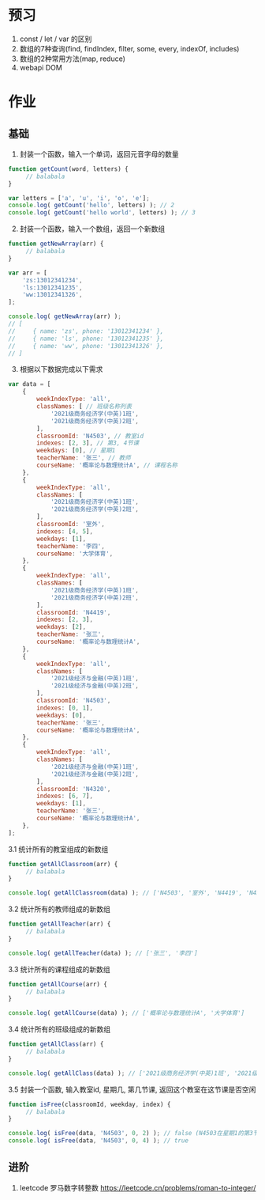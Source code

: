 # 预习
1. const / let / var 的区别
2. 数组的7种查询(find, findIndex, filter, some, every, indexOf, includes)
3. 数组的2种常用方法(map, reduce)
4. webapi DOM

# 作业
## 基础
1. 封装一个函数，输入一个单词，返回元音字母的数量 
```js
function getCount(word, letters) {
     // balabala
}

var letters = ['a', 'u', 'i', 'o', 'e'];
console.log( getCount('hello', letters) ); // 2
console.log( getCount('hello world', letters) ); // 3
```

2. 封装一个函数，输入一个数组，返回一个新数组
```js
function getNewArray(arr) {
     // balabala
}

var arr = [
    'zs:13012341234',
    'ls:13012341235',
    'ww:13012341326',
];

console.log( getNewArray(arr) );
// [
//     { name: 'zs', phone: '13012341234' },
//     { name: 'ls', phone: '13012341235' },
//     { name: 'ww', phone: '13012341326' },
// ]
```

3. 根据以下数据完成以下需求
```js
var data = [
    {
        weekIndexType: 'all',
        classNames: [ // 班级名称列表
            '2021级商务经济学(中英)1班',
            '2021级商务经济学(中英)2班',
        ],
        classroomId: 'N4503', // 教室id
        indexes: [2, 3], // 第3, 4节课
        weekdays: [0], // 星期1
        teacherName: '张三', // 教师
        courseName: '概率论与数理统计A', // 课程名称
    },
    {
        weekIndexType: 'all',
        classNames: [
            '2021级商务经济学(中英)1班',
            '2021级商务经济学(中英)2班',
        ],
        classroomId: '室外',
        indexes: [4, 5],
        weekdays: [1],
        teacherName: '李四',
        courseName: '大学体育',
    },
    {
        weekIndexType: 'all',
        classNames: [
            '2021级商务经济学(中英)1班',
            '2021级商务经济学(中英)2班',
        ],
        classroomId: 'N4419',
        indexes: [2, 3],
        weekdays: [2],
        teacherName: '张三',
        courseName: '概率论与数理统计A',
    },
    {
        weekIndexType: 'all',
        classNames: [
            '2021级经济与金融(中英)1班',
            '2021级经济与金融(中英)2班',
        ],
        classroomId: 'N4503',
        indexes: [0, 1],
        weekdays: [0],
        teacherName: '张三',
        courseName: '概率论与数理统计A',
    },
    {
        weekIndexType: 'all',
        classNames: [
            '2021级经济与金融(中英)1班',
            '2021级经济与金融(中英)2班',
        ],
        classroomId: 'N4320',
        indexes: [6, 7],
        weekdays: [1],
        teacherName: '张三',
        courseName: '概率论与数理统计A',
    },
];
```

3.1 统计所有的教室组成的新数组

```js
function getAllClassroom(arr) {
     // balabala
}

console.log( getAllClassroom(data) ); // ['N4503', '室外', 'N4419', 'N4320']
```

3.2 统计所有的教师组成的新数组

```js
function getAllTeacher(arr) {
     // balabala
}

console.log( getAllTeacher(data) ); // ['张三', '李四']
```

3.3 统计所有的课程组成的新数组

```js
function getAllCourse(arr) {
     // balabala
}

console.log( getAllCourse(data) ); // ['概率论与数理统计A', '大学体育']
```

3.4 统计所有的班级组成的新数组

```js
function getAllClass(arr) {
     // balabala
}

console.log( getAllClass(data) ); // ['2021级商务经济学(中英)1班', '2021级商务经济学(中英)2班', '2021级经济与金融(中英)1班', '2021级经济与金融(中英)2班']
```

3.5 封装一个函数, 输入教室id, 星期几, 第几节课, 返回这个教室在这节课是否空闲

```js
function isFree(classroomId, weekday, index) {
     // balabala
}

console.log( isFree(data, 'N4503', 0, 2) ); // false (N4503在星期1的第3节课有课)
console.log( isFree(data, 'N4503', 0, 4) ); // true
```

## 进阶
1. leetcode 罗马数字转整数 https://leetcode.cn/problems/roman-to-integer/
